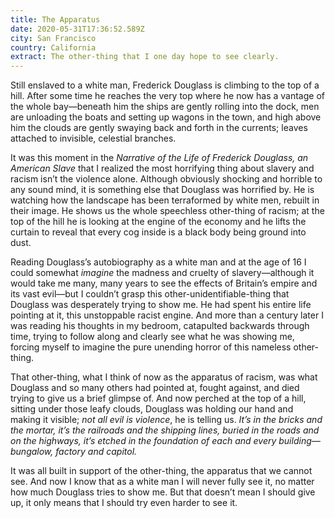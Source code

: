```yaml
---
title: The Apparatus
date: 2020-05-31T17:36:52.589Z
city: San Francisco
country: California
extract: The other-thing that I one day hope to see clearly.
---
```

Still enslaved to a white man, Frederick Douglass is climbing to the top of a hill. After some time he reaches the very top where he now has a vantage of the whole bay—beneath him the ships are gently rolling into the dock, men are unloading the boats and setting up wagons in the town, and high above him the clouds are gently swaying back and forth in the currents; leaves attached to invisible, celestial branches.

It was this moment in the *Narrative of the Life of Frederick Douglass, an American Slave* that I realized the most horrifying thing about slavery and racism isn’t the violence alone. Although obviously shocking and horrible to any sound mind, it is something else that Douglass was horrified by. He is watching how the landscape has been terraformed by white men, rebuilt in their image. He shows us the whole speechless other-thing of racism; at the top of the hill he is looking at the engine of the economy and he lifts the curtain to reveal that every cog inside is a black body being ground into dust.

Reading Douglass’s autobiography as a white man and at the age of 16 I could somewhat *imagine* the madness and cruelty of slavery—although it would take me many, many years to see the effects of Britain’s empire and its vast evil—but I couldn’t grasp this other-unidentifiable-thing that Douglass was desperately trying to show me. He had spent his entire life pointing at it, this unstoppable racist engine. And more than a century later I was reading his thoughts in my bedroom, catapulted backwards through time, trying to follow along and clearly see what he was showing me, forcing myself to imagine the pure unending horror of this nameless other-thing.

That other-thing, what I think of now as the apparatus of racism, was what Douglass and so many others had pointed at, fought against, and died trying to give us a brief glimpse of. And now perched at the top of a hill, sitting under those leafy clouds, Douglass was holding our hand and making it visible; *not all evil is violence*, he is telling us. *It’s in the bricks and the mortar, it’s the railroads and the shipping lines, buried in the roads and on the highways, it’s etched in the foundation of each and every building—bungalow, factory and capitol.*

It was all built in support of the other-thing, the apparatus that we cannot see. And now I know that as a white man I will never fully see it, no matter how much Douglass tries to show me. But that doesn’t mean I should give up, it only means that I should try even harder to see it.